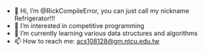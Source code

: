 - 👋 Hi, I’m @RickCompileError, you can just call my nickname Refrigerator!!!
- 👀 I’m interested in competitive programming
- 🌱 I’m currently learning various data structures and algorithms
- 📫 How to reach me: acs108128@gm.ntcu.edu.tw

<!---
RickCompileError/RickCompileError is a ✨ special ✨ repository because its `README.md` (this file) appears on your GitHub profile.
You can click the Preview link to take a look at your changes.
--->
